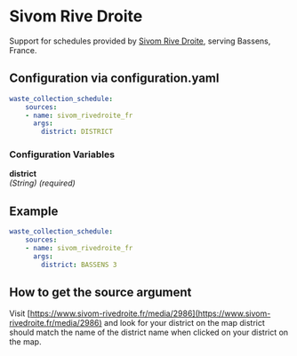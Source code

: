 # Sivom Rive Droite

Support for schedules provided by [Sivom Rive Droite](https://www.sivom-rivedroite.fr/), serving Bassens, France.

## Configuration via configuration.yaml

```yaml
waste_collection_schedule:
    sources:
    - name: sivom_rivedroite_fr
      args:
        district: DISTRICT
```

### Configuration Variables

**district**  
*(String) (required)*

## Example

```yaml
waste_collection_schedule:
    sources:
    - name: sivom_rivedroite_fr
      args:
        district: BASSENS 3
```

## How to get the source argument

Visit [https://www.sivom-rivedroite.fr/media/2986](https://www.sivom-rivedroite.fr/media/2986) and look for your district on the map district should match the name of the district name when clicked on your district on the map.

